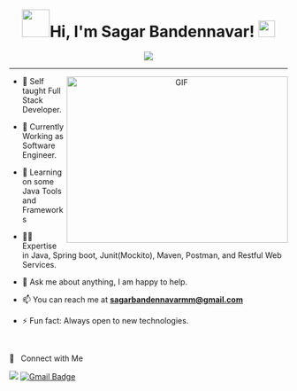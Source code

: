 <h1 align="center">
  <img src="https://i.pinimg.com/originals/00/4b/17/004b173f6e3d6843df10114e087f30a8.gif" width="50" height="50" />Hi, I'm Sagar Bandennavar!
  <img src="https://media.giphy.com/media/hvRJCLFzcasrR4ia7z/giphy.gif" width="30">
</h1>


<p align="center">
  <a href="https://github.com/DenverCoder1/readme-typing-svg"><img src="https://readme-typing-svg.herokuapp.com?lines=Welcome+to+my+profile;I'm+Full+Stack+Java+Developer;Always%20learning%20new%20things&center=true&width=380&height=45"></a>
</p>
<hr>


<a target="_blank" align="center">
  <img align="right" top="500" height="300" width="400" alt="GIF" src="https://raw.githubusercontent.com/abhisheknaiidu/abhisheknaiidu/master/code.gif">
</a>

- 🔭 Self taught Full Stack Developer.

- 🌱 Currently Working as Software Engineer.

- 🌱 Learning on some Java Tools and Frameworks

- 💪🏽 Expertise in Java, Spring boot, Junit(Mockito), Maven, Postman, and Restful Web Services.

- 💬 Ask me about anything, I am happy to help.

- 📫 You can reach me at **sagarbandennavarmm@gmail.com**

- ⚡ Fun fact: Always open to new technologies.
<br/>



🤝 &nbsp; Connect with Me

[<img src="https://img.shields.io/badge/linkedin-%230077B5.svg?&style=for-the-badge&logo=linkedin&logoColor=white" />](https://www.linkedin.com/in/sagarmb09/)
[![Gmail Badge](https://img.shields.io/badge/-sagarbandennavarmm@gmail.com-c14438?style=for-the-badge&logo=Gmail&logoColor=white&link=mailto:mailsagarbandennavarmm@gmail.com)](mailto:sagarbandennavarmm@gmail.com)
